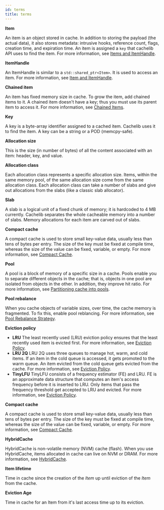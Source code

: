 ```yaml
---
id: terms
title: terms
---
```


**Item**


An item is an object stored in cache. In addition to storing the payload (the
actual data), it also stores metadata: intrusive hooks, reference count, flags,
creation time, and expiration time. An item is assigned a `key` that
cachelib API uses to find the item. For more information, see
[Items and ItemHandle](Item_and_ItemHandle/).


**ItemHandle**


An ItemHandle is similar to a `std::shared_ptr<Item>`. It is used to
access an item. For more information, see [Item and
ItemHandle](Item_and_ItemHandle/ ).


**Chained item**


An item has fixed memory size in cache. To grow the item, add chained items to it. A chained item doesn't have a key; thus you must use its parent item to access it. For more information, see [Chained Items](chained_items/ ).



**Key**



A key is a byte-array identifier assigned to a cached item. Cachelib uses it to find the item. A key can be a string or a POD (memcpy-safe).


**Allocation size**


This is the size (in number of bytes) of all the content associated with an item: header, key, and value.


**Allocation class**


Each allocation class represents a specific allocation size. Items, within the same memory pool, of the same allocation size come from the same allocation class. Each allocation class can take a number of slabs and give out allocations from the slabs (like a classic slab allocator).


**Slab**


A slab is a logical unit of a fixed chunk of memory; it is hardcoded to 4 MB currently. Cachelib separates the whole cacheable memory into a number of slabs. Memory allocations for each item are carved out of slabs.


**Compact cache**


A compact cache is used to store small key-value data, usually less than tens of bytes per entry. The size of the key must be fixed at compile time, whereas the size of the value can be fixed, variable, or empty. For more information, see [Compact Cache](compact_cache/).




**Pool**


A pool is a block of memory of a specific size in a cache. Pools enable you to separate different objects in the cache; that is, objects in one pool are isolated from objects in the other. In addition, they improve hit ratio. For more information, see [Partitioning cache into pools](Partition_cache_into_pools/ ).


**Pool rebalance**


When you cache objects of variable sizes, over time, the cache memory is fragmented. To fix this, enable pool reblancing. For more information, see [Pool Rebalance Strategy](pool_rebalance_strategy/ ).


**Eviction policy**

* **LRU**
The least recently used (LRU) eviction policy ensures that the least recently used item is evicted first. For more information, see [Eviction Policy](eviction_policy/ ).
* **LRU 2Q**
LRU 2Q uses three queues to manage hot, warm, and cold items. If an item in the cold queue is accessed, it gets promoted to the warm queue. An item evicted from the cold queue gets evicted from the cache. For more information, see [Eviction Policy](eviction_policy/ ).
* **TinyLFU**
TinyLFU consists of a frequency estimator (FE) and LRU. FE is an approximate data structure that computes an item's access frequency before it is inserted to LRU. Only items that pass the frequency threshold get accepted to LRU and evicted. For more information, see [Eviction Policy](eviction_policy/ ).

**Compact cache**


A compact cache is used to store small key-value data, usually less than tens of bytes per entry. The size of the key must be fixed at compile time, whereas the size of the value can be fixed, variable, or empty. For more information, see [Compact Cache](compact_cache/ ).


**HybridCache**


HybridCache is non-volatile memory (NVM) cache (flash). When you use HybridCache, items allocated in cache can live on NVM or DRAM. For more information, see [HybridCache](HybridCache/ ).



**Item lifetime**

Time in cache since the creation of the *Item* up until eviction of the *Item* from the cache.


**Eviction Age**

Time in cache for an Item  from it's last access time up to its eviction.
